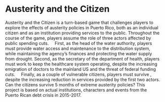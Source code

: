 # Austerity and the Citizen

Austerity and the Citizen is a turn-based game that challenges players to explore the effects of austerity
policies in Puerto Rico, both as an individual citizen and as an institution providing services to the public.
Throughout the course of the game, players assume the role of three actors affected by public spending cuts.
&nbsp; &nbsp;
First, as the head of the water authority, players must provide water access and maintenance to the distribution
system, while maintaining the agency’s finances and protecting the water supply from drought. Second, as the
secretary of the department of health, players must work to keep the healthcare system operating, despite the
increasing emigration of doctors to the mainland US and the threat of federal funding cuts. 
&nbsp; &nbsp;
Finally, as a couple of vulnerable citizens, players must survive , despite the increasing reduction in services provided by the first two actors. Can the citizens survive 5 months of extreme austerity policies? This project is based on actual
institutions, characters and events from the Puerto Rican debt crisis in 2015-2017.
